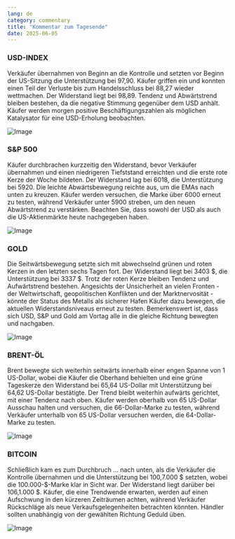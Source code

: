 ```yaml
---
lang: de
category: commentary
title: "Kommentar zum Tagesende"
date: 2025-06-05
---
```


### USD-INDEX

Verkäufer übernahmen von Beginn an die Kontrolle und setzten vor Beginn der US-Sitzung die Unterstützung bei 97,90. Käufer griffen ein und konnten einen Teil der Verluste bis zum Handelsschluss bei 88,27 wieder wettmachen. Der Widerstand liegt bei 98,89. Tendenz und Abwärtstrend bleiben bestehen, da die negative Stimmung gegenüber dem USD anhält. Käufer werden morgen positive Beschäftigungszahlen als möglichen Katalysator für eine USD-Erholung beobachten.

![Image](https://markleighedu.github.io/img/Jun-2025/05-Jun-2025/usdindex.jpg)

### S&P 500

Käufer durchbrachen kurzzeitig den Widerstand, bevor Verkäufer übernahmen und einen niedrigeren Tiefststand erreichten und die erste rote Kerze der Woche bildeten. Der Widerstand lag bei 6018, die Unterstützung bei 5920. Die leichte Abwärtsbewegung reichte aus, um die EMAs nach unten zu kreuzen. Käufer werden versuchen, die Marke über 6000 erneut zu testen, während Verkäufer unter 5900 streben, um den neuen Abwärtstrend zu verstärken. Beachten Sie, dass sowohl der USD als auch die US-Aktienmärkte heute nachgegeben haben.

![Image](https://markleighedu.github.io/img/Jun-2025/05-Jun-2025/sp500.jpg)

### GOLD

Die Seitwärtsbewegung setzte sich mit abwechselnd grünen und roten Kerzen in den letzten sechs Tagen fort. Der Widerstand liegt bei 3403 $, die Unterstützung bei 3337 $. Trotz der roten Kerze bleiben Tendenz und Aufwärtstrend bestehen. Angesichts der Unsicherheit an vielen Fronten - der Weltwirtschaft, geopolitischen Konflikten und der Marktnervosität - könnte der Status des Metalls als sicherer Hafen Käufer dazu bewegen, die aktuellen Widerstandsniveaus erneut zu testen. Bemerkenswert ist, dass sich USD, S&P und Gold am Vortag alle in die gleiche Richtung bewegten und nachgaben.

![Image](https://markleighedu.github.io/img/Jun-2025/05-Jun-2025/gold.jpg)

### BRENT-ÖL

Brent bewegte sich weiterhin seitwärts innerhalb einer engen Spanne von 1 US-Dollar, wobei die Käufer die Oberhand behielten und eine grüne Tageskerze den Widerstand bei 65,64 US-Dollar mit Unterstützung bei 64,62 US-Dollar bestätigte. Der Trend bleibt weiterhin aufwärts gerichtet, mit einer Tendenz nach oben. Käufer werden oberhalb von 65 US-Dollar Ausschau halten und versuchen, die 66-Dollar-Marke zu testen, während Verkäufer unterhalb von 65 US-Dollar versuchen werden, die 64-Dollar-Marke zu testen.

![Image](https://markleighedu.github.io/img/Jun-2025/05-Jun-2025/brentoil.jpg)

### BITCOIN

Schließlich kam es zum Durchbruch … nach unten, als die Verkäufer die Kontrolle übernahmen und die Unterstützung bei 100,7.000 $ setzten, wobei die 100.000-$-Marke klar in Sicht war. Der Widerstand liegt darüber bei 106,1.000 $. Käufer, die eine Trendwende erwarten, werden auf einen Aufschwung in den kürzeren Zeiträumen achten, während Verkäufer Rückschläge als neue Verkaufsgelegenheiten betrachten könnten. Händler sollten unabhängig von der gewählten Richtung Geduld üben.

![Image](https://markleighedu.github.io/img/Jun-2025/05-Jun-2025/bitcoin.jpg)


